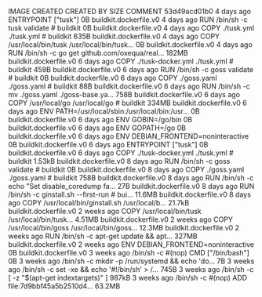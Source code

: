 IMAGE               CREATED             CREATED BY                                      SIZE                COMMENT
53d49acd01b0        4 days ago          ENTRYPOINT ["tusk"]                             0B                  buildkit.dockerfile.v0
<missing>           4 days ago          RUN /bin/sh -c tusk validate # buildkit         0B                  buildkit.dockerfile.v0
<missing>           4 days ago          COPY ./tusk.yml ./tusk.yml # buildkit           635B                buildkit.dockerfile.v0
<missing>           4 days ago          COPY /usr/local/bin/tusk /usr/local/bin/tusk…   0B                  buildkit.dockerfile.v0
<missing>           4 days ago          RUN /bin/sh -c go get github.com/oxequa/real…   182MB               buildkit.dockerfile.v0
<missing>           6 days ago          COPY ./tusk-docker.yml ./tusk.yml # buildkit    459B                buildkit.dockerfile.v0
<missing>           6 days ago          RUN /bin/sh -c goss validate # buildkit         0B                  buildkit.dockerfile.v0
<missing>           6 days ago          COPY ./goss.yaml ./goss.yaml # buildkit         88B                 buildkit.dockerfile.v0
<missing>           6 days ago          RUN /bin/sh -c mv ./goss.yaml ./goss-base.ya…   758B                buildkit.dockerfile.v0
<missing>           6 days ago          COPY /usr/local/go /usr/local/go # buildkit     334MB               buildkit.dockerfile.v0
<missing>           6 days ago          ENV PATH=/usr/local/sbin:/usr/local/bin:/usr…   0B                  buildkit.dockerfile.v0
<missing>           6 days ago          ENV GOBIN=/go/bin                               0B                  buildkit.dockerfile.v0
<missing>           6 days ago          ENV GOPATH=/go                                  0B                  buildkit.dockerfile.v0
<missing>           6 days ago          ENV DEBIAN_FRONTEND=noninteractive              0B                  buildkit.dockerfile.v0
<missing>           6 days ago          ENTRYPOINT ["tusk"]                             0B                  buildkit.dockerfile.v0
<missing>           6 days ago          COPY ./tusk-docker.yml ./tusk.yml # buildkit    1.53kB              buildkit.dockerfile.v0
<missing>           8 days ago          RUN /bin/sh -c goss validate # buildkit         0B                  buildkit.dockerfile.v0
<missing>           8 days ago          COPY ./goss.yaml ./goss.yaml # buildkit         758B                buildkit.dockerfile.v0
<missing>           8 days ago          RUN /bin/sh -c echo "Set disable_coredump fa…   27B                 buildkit.dockerfile.v0
<missing>           8 days ago          RUN /bin/sh -c ginstall.sh --first-run # bui…   11.6MB              buildkit.dockerfile.v0
<missing>           8 days ago          COPY /usr/local/bin/ginstall.sh /usr/local/b…   21.7kB              buildkit.dockerfile.v0
<missing>           2 weeks ago         COPY /usr/local/bin/tusk /usr/local/bin/tusk…   4.51MB              buildkit.dockerfile.v0
<missing>           2 weeks ago         COPY /usr/local/bin/goss /usr/local/bin/goss…   12.3MB              buildkit.dockerfile.v0
<missing>           2 weeks ago         RUN /bin/sh -c apt-get update         && apt…   327MB               buildkit.dockerfile.v0
<missing>           2 weeks ago         ENV DEBIAN_FRONTEND=noninteractive              0B                  buildkit.dockerfile.v0
<missing>           3 weeks ago         /bin/sh -c #(nop)  CMD ["/bin/bash"]            0B
<missing>           3 weeks ago         /bin/sh -c mkdir -p /run/systemd && echo 'do…   7B
<missing>           3 weeks ago         /bin/sh -c set -xe   && echo '#!/bin/sh' > /…   745B
<missing>           3 weeks ago         /bin/sh -c [ -z "$(apt-get indextargets)" ]     987kB
<missing>           3 weeks ago         /bin/sh -c #(nop) ADD file:7d9bbf45a5b2510d4…   63.2MB
